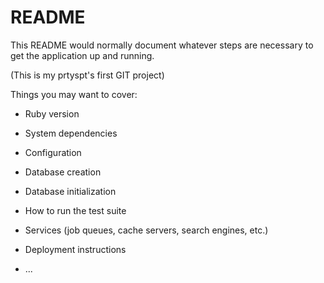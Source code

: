 # README

This README would normally document whatever steps are necessary to get the
application up and running.

(This is my prtyspt's first GIT project)

Things you may want to cover:

* Ruby version

* System dependencies

* Configuration

* Database creation

* Database initialization

* How to run the test suite

* Services (job queues, cache servers, search engines, etc.)

* Deployment instructions

* ...
